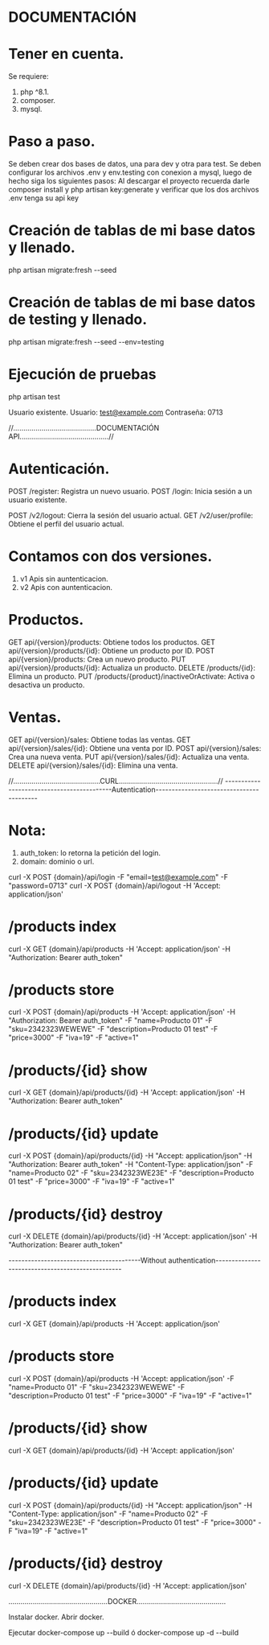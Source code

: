 # DOCUMENTACIÓN
# Tener en cuenta.
Se requiere:
1. php ^8.1.
2. composer.
3. mysql.
# Paso a paso.
Se deben crear dos bases de datos, una para dev y otra para test.
Se deben configurar los archivos .env y env.testing con conexion a mysql, luego de hecho siga los siguientes pasos:
Al descargar el proyecto recuerda darle composer install y php artisan key:generate y verificar que los dos archivos .env tenga su api key
# Creación de tablas de mi base datos y llenado.
php artisan migrate:fresh --seed
# Creación de tablas de mi base datos de testing y llenado. 
php artisan migrate:fresh --seed --env=testing
# Ejecución de pruebas 
php artisan test

Usuario existente.
Usuario: test@example.com
Contraseña: 0713

//.........................................DOCUMENTACIÓN API............................................//

# Autenticación.
POST /register: Registra un nuevo usuario.
POST /login: Inicia sesión a un usuario existente.

POST /v2/logout: Cierra la sesión del usuario actual.
GET /v2/user/profile: Obtiene el perfil del usuario actual.

# Contamos con dos versiones.
1. v1 Apis sin auntenticacion.
2. v2 Apis con auntenticacion.

# Productos.

GET api/{version}/products: Obtiene todos los productos.
GET api/{version}/products/{id}: Obtiene un producto por ID.
POST api/{version}/products: Crea un nuevo producto.
PUT api/{version}/products/{id}: Actualiza un producto.
DELETE /products/{id}: Elimina un producto.
PUT /products/{product}/inactiveOrActivate: Activa o desactiva un producto.

# Ventas.
GET api/{version}/sales: Obtiene todas las ventas.
GET api/{version}/sales/{id}: Obtiene una venta por ID.
POST api/{version}/sales: Crea una nueva venta.
PUT api/{version}/sales/{id}: Actualiza una venta.
DELETE api/{version}/sales/{id}: Elimina una venta.

//...........................................CURL.................................................//
-------------------------------------------Autentication-----------------------------------------
# Nota: 
1. auth_token: lo retorna la petición del login.
2. domain: dominio o url.

curl -X POST {domain}/api/login -F "email=test@example.com" -F "password=0713"
curl -X POST {domain}/api/logout -H 'Accept: application/json'

# /products index
curl -X GET {domain}/api/products -H 'Accept: application/json' -H "Authorization: Bearer auth_token" 

# /products store
curl -X POST {domain}/api/products -H 'Accept: application/json' -H "Authorization: Bearer auth_token" -F "name=Producto 01" -F "sku=2342323WEWEWE" -F "description=Producto 01 test" -F "price=3000" -F "iva=19" -F "active=1" 

# /products/{id} show
curl -X GET {domain}/api/products/{id} -H 'Accept: application/json' -H "Authorization: Bearer auth_token" 

# /products/{id} update
curl -X POST {domain}/api/products/{id} -H "Accept: application/json" -H "Authorization: Bearer auth_token" -H "Content-Type: application/json" -F "name=Producto 02" -F "sku=2342323WE23E" -F "description=Producto 01 test" -F "price=3000" -F "iva=19" -F "active=1" 

# /products/{id} destroy
curl -X DELETE {domain}/api/products/{id} -H 'Accept: application/json' -H "Authorization: Bearer auth_token" 


-----------------------------------------Without authentication-------------------------------------------------
# /products index
curl -X GET {domain}/api/products -H 'Accept: application/json'

# /products store
curl -X POST {domain}/api/products -H 'Accept: application/json' -F "name=Producto 01" -F "sku=2342323WEWEWE" -F "description=Producto 01 test" -F "price=3000" -F "iva=19" -F "active=1" 

# /products/{id} show
curl -X GET {domain}/api/products/{id} -H 'Accept: application/json' 

# /products/{id} update
curl -X POST {domain}/api/products/{id} -H "Accept: application/json" -H "Content-Type: application/json" -F "name=Producto 02" -F "sku=2342323WE23E" -F "description=Producto 01 test" -F "price=3000" -F "iva=19" -F "active=1" 

# /products/{id} destroy
curl -X DELETE {domain}/api/products/{id} -H 'Accept: application/json' 


.................................................DOCKER............................................

Instalar docker.
Abrir docker.

Ejecutar
docker-compose up --build  ó docker-compose up -d --build


